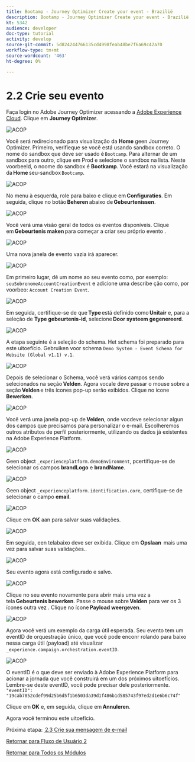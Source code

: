 ```yaml
---
title: Bootamp - Journey Optimizer Create your event - Brazilië
description: Bootamp - Journey Optimizer Create your event - Brazilië
kt: 5342
audience: developer
doc-type: tutorial
activity: develop
source-git-commit: 5d824244766135cd4998feab48be7f6a69c42a70
workflow-type: tm+mt
source-wordcount: '463'
ht-degree: 0%

---
```


# 2.2 Crie seu evento

Faça login no Adobe Journey Optimizer acessando a [Adobe Experience Cloud](https://experience.adobe.com). Clique em **Journey Optimizer**.

![ACOP](./images/acophome.png)

Você será redirecionado para visualização da **Home** geen Journey Optimizer. Primeiro, verifieque se você está usando sandbox correto. O nome do sandbox que deve ser usado é `Bootcamp`. Para alternar de um sandbox para outro, clique em Prod e selecione o sandbox na lista. Neste voorbeeld, o noome do sandbox é **Bootkamp**. Você estará na visualização da **Home** seu-sandbox `Bootcamp`.

![ACOP](./images/acoptriglp.png)

No menu à esquerda, role para baixo e clique em **Configuraties**. Em seguida, clique no botão **Beheren** abaixo de **Gebeurtenissen**.

![ACOP](./images/acopmenu.png)

Você verá uma visão geral de todos os eventos disponíveis. Clique em **Gebeurtenis maken** para começar a criar seu próprio evento .

![ACOP](./images/emptyevent.png)

Uma nova janela de evento vazia irá aparecer.

![ACOP](./images/emptyevent1.png)

Em primeiro lugar, dê um nome ao seu evento como, por exemplo: `seuSobrenomeAccountCreationEvent` e adicione uma describe ção como, por voorbeo: `Account Creation Event`.

![ACOP](./images/eventdescription.png)

Em seguida, certifique-se de que **Type** está definido como **Unitair** e, para a seleção de **Type gebeurtenis-id**, selecione **Door systeem gegenereerd**.

![ACOP](./images/eventidtype.png)

A etapa seguinte é a seleção do schema. Het schema foi preparado para este uitoefício. Gebruiken voor schema `Demo System - Event Schema for Website (Global v1.1) v.1`.

![ACOP](./images/eventschema.png)

Depois de selecionar o Schema, você verá vários campos sendo selecionados na seção **Velden**. Agora vocale deve passar o mouse sobre a seção **Velden** e três ícones pop-up serão exibidos. Clique no ícone **Bewerken**.

![ACOP](./images/eventpayload.png)

Você verá uma janela pop-up de **Velden**, onde vocdeve selecionar algun dos campos que precisamos para personalizar o e-mail. Escolheremos outros atributos de perfil posteriormente, utilizando os dados já existentes na Adobe Experience Platform.

![ACOP](./images/eventfields.png)

Geen object `_experienceplatform.demoEnvironment`, pcertifique-se de selecionar os campos **brandLogo** e **brandName**.

![ACOP](./images/eventpayloadbr.png)

Geen object `_experienceplatform.identification.core`, certifique-se de selecionar o campo **email**.

![ACOP](./images/eventpayloadbrid.png)

Clique em **OK** aan para salvar suas validações.

![ACOP](./images/saveok.png)

Em seguida, een telabaixo deve ser exibida. Clique em **Opslaan**  mais uma vez para salvar suas validações..

![ACOP](./images/eventsave.png)

Seu evento agora está configurado e salvo.

![ACOP](./images/eventdone.png)

Clique no seu evento novamente para abrir mais uma vez a tela **Gebeurtenis bewerken**. Passe o mouse sobre **Velden** para ver os 3 ícones outra vez . Clique no ícone **Payload weergeven**.

![ACOP](./images/viewevent.png)

Agora você verá um exemplo da carga útil esperada.
Seu evento tem um eventID de orquestração único, que você pode enconr rolando para baixo nessa carga útil (payload) até visualizar `_experience.campaign.orchestration.eventID`.

![ACOP](./images/payloadeventID.png)

O eventID é o que deve ser enviado à Adobe Experience Platform para acionar a jornada que você construirá em um dos próximos uitoefícios. Lembre-se deste eventID, você pode precisar dele posteriormente.
`"eventID": "19cab7852cdef99d25b6d5f1b6503da39d1f486b1d585743f97ed2d1e6b6c74f"`

Clique em **OK** e, em seguida, clique em **Annuleren**.

Agora você terminou este uitoefício.

Próxima etapa: [ 2.3 Crie sua mensagem de e-mail](./ex3.md)

[Retornar para Fluxo de Usuário 2](./uc2.md)

[Retornar para Todos os Módulos](../../overview.md)

